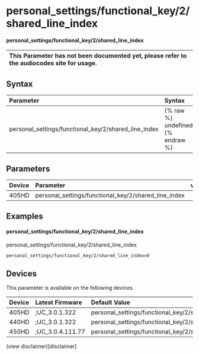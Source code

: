 ﻿---
description: personal_settings/functional_key/2/shared_line_index
search:
    keywords: ['personal_settings','functional_key','2','shared_line_index']
---

# personal_settings/functional_key/2/shared_line_index

#### personal_settings/functional_key/2/shared_line_index


| This Parameter has not been documented yet, please refer to the audiocodes site for usage.  |
| :--- |

## Syntax
| Parameter | Syntax |
| :--- | :--- |
|personal_settings/functional_key/2/shared_line_index | {% raw %} undefined {% endraw %} |

## Parameters
|Device|Parameter|value|Description|
|:---|:---|:---|:---|
| 405HD | personal_settings/functional_key/2/shared_line_index |  |  |

## Examples
#### personal_settings/functional_key/2/shared_line_index

personal_settings/functional_key/2/shared_line_index

```
personal_settings/functional_key/2/shared_line_index=0
```

## Devices
This parameter is available on the following devices

| Device | Latest Firmware | Default Value |
|:---|:---|:---|
| 405HD | ;UC_3.0.1.322 | personal_settings/functional_key/2/shared_line_index=0 
| 440HD | ;UC_3.0.1.322 | personal_settings/functional_key/2/shared_line_index=0 
| 450HD | ;UC_3.0.4.111.77 | personal_settings/functional_key/2/shared_line_index=0 

(view disclaimer)[disclaimer]

